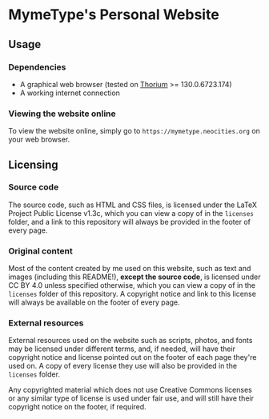# MymeType's Personal Website

## Usage

### Dependencies

- A graphical web browser (tested on [Thorium](https://thorium.rocks/) >= 130.0.6723.174)
- A working internet connection

### Viewing the website online

To view the website online, simply go to `https://mymetype.neocities.org` on
your web browser.

## Licensing

### Source code

The source code, such as HTML and CSS files, is licensed under the LaTeX Project
Public License v1.3c, which you can view a copy of in the `licenses` folder, and
a link to this repository will always be provided in the footer of every page.

### Original content

Most of the content created by me used on this website, such as text and images
(including this README!), **except the source code**, is licensed under CC BY
4.0 unless specified otherwise, which you can view a copy of in the `licenses`
folder of this repository. A copyright notice and link to this license will
always be available on the footer of every page.

### External resources

External resources used on the website such as scripts, photos, and fonts may be
licensed under different terms, and, if needed, will have their copyright notice
and license pointed out on the footer of each page they're used on. A copy of
every license they use will also be provided in the `licenses` folder.

Any copyrighted material which does not use Creative Commons licenses or any
similar type of license is used under fair use, and will still have their
copyright notice on the footer, if required.
